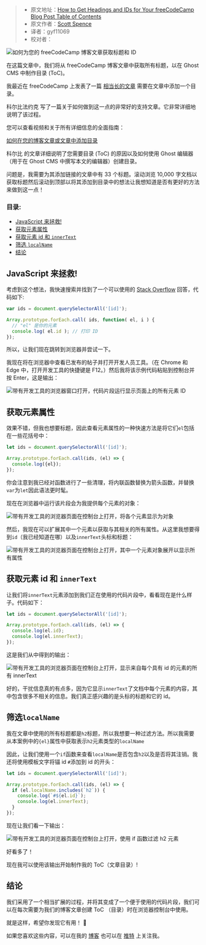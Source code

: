 > -  原文地址：[How to Get Headings and IDs for Your freeCodeCamp Blog Post Table of Contents](https://www.freecodecamp.org/news/how-to-get-headings-and-ids-for-your-freecodecamp-blog-posts/)
> -  原文作者：[Scott Spence](https://www.freecodecamp.org/news/author/scott/)
> -  译者：gyf11069
> -  校对者：

![如何为您的 freeCodeCamp 博客文章获取标题和 ID](https://www.freecodecamp.org/news/content/images/size/w2000/2022/01/brett-jordan-M9NVqELEtHU-unsplash-1.jpg)

在这篇文章中，我们将从 freeCodeCamp 博客文章中获取所有标题，以在 Ghost CMS 中制作目录 (ToC)。

我最近在 freeCodeCamp 上发表了一篇 [相当长的文章](/news/build-your-developer-portfolio-from-scratch-with-sveltekit-and-graphcms/) 需要在文章中添加一个目录。

科尔比法约克 写了一篇关于如何做到这一点的非常好的支持文章。它非常详细地说明了该过程。

您可以查看视频和关于所有详细信息的全面指南：

[如何在您的博客文章或文章中添加目录](https://www.freecodecamp.org/news/how-to-add-a-table-of-contents-to-your-blog-post-or-article)

科尔比 的文章详细说明了您需要目录 (ToC) 的原因以及如何使用 Ghost 编辑器（用于在 Ghost CMS 中撰写本文的编辑器）创建目录。

问题是，我需要为其添加链接的文章中有 33 个标题。滚动浏览 10,000 字文档以获取标题然后滚动到顶部以将其添加到目录中的想法让我想知道是否有更好的方法来做到这一点！

### 目录:

-   [JavaScript 来拯救!](#javascript-to-the-rescue-)
-   [获取元素属性](#get-the-element-properties)
-   [获取元素 id 和 `innerText`](#get-the-element-id-and-innertext)
-   [筛选 `localName`](#filter-on-the-localname)
-   [结论](#conclusion)

## JavaScript 来拯救!

考虑到这个想法，我快速搜索并找到了一个可以使用的 [Stack Overflow](https://stackoverflow.com/a/7115083/1138354) 回答，代码如下:

```js
var ids = document.querySelectorAll('[id]');

Array.prototype.forEach.call( ids, function( el, i ) {
  // "el" 是你的元素
  console.log( el.id ); // 打印 ID
});
```

所以，让我们现在跳转到浏览器并尝试一下。

我现在将在浏览器中查看已发布的帖子并打开开发人员工具。（在 Chrome 和 Edge 中，打开开发工具的快捷键是 F12。）然后我将该示例代码粘贴到控制台并按 Enter，这是输出：

![带有开发工具的浏览器窗口打开，代码片段运行显示页面上的所有元素 ID](https://www.freecodecamp.org/news/content/images/2022/01/image-42.png)

## 获取元素属性

效果不错，但我也想要标题，因此查看元素属性的一种快速方法是将它们`el`包括在一些花括号中：

```js
let ids = document.querySelectorAll('[id]');

Array.prototype.forEach.call(ids, (el) => {
  console.log({el});
});
```

你会注意到我已经对函数进行了一些清理，将内联函数替换为箭头函数，并替换`var`为`let`因此语法更时髦。

现在在浏览器中运行该片段会为我提供每个元素的对象：

![带有开发工具的浏览器页面在控制台上打开，将各个元素显示为对象](https://www.freecodecamp.org/news/content/images/2022/01/image-43.png)

然后，我现在可以扩展其中一个元素以获取与其相关的所有属性。从这里我想要得到`id`（我已经知道在哪）以及`innerText`头标和标题：

![带有开发工具的浏览器页面在控制台上打开，其中一个元素对象展开以显示所有属性](https://www.freecodecamp.org/news/content/images/2022/01/image-45.png)

## 获取元素 id 和 `innerText`

让我们将`innerText`元素添加到我们正在使用的代码片段中，看看现在是什么样子。代码如下：

```js
let ids = document.querySelectorAll('[id]');

Array.prototype.forEach.call(ids, (el) => {
  console.log(el.id);
  console.log(el.innerText);
});
```

这是我们从中得到的输出：

![带有开发工具的浏览器页面在控制台上打开，显示来自每个具有 id 的元素的所有 innerText](https://www.freecodecamp.org/news/content/images/2022/01/image-46.png)

好的，干扰信息真的有点多，因为它显示`innerText`了文档中每个元素的内容，其中包含很多不相关的信息。我们真正感兴趣的是头标的标题和它的 id。

## 筛选`localName`

我在文章中使用的所有标题都是`h2`标题，所以我想要一种过滤方法。所以我需要从本案例中的`{el}`属性中获取表示`h2`元素类型的`localName`

因此，让我们使用一个`if`函数来查看`localName`是否包含`h2`以及是否将其注销。我还将使用模板文字将锚 id `#`添加到 id 的开头：

```js
let ids = document.querySelectorAll('[id]');

Array.prototype.forEach.call(ids, (el) => {
  if (el.localName.includes(`h2`)) {
    console.log(`#${el.id}`);
    console.log(el.innerText);
  }
});
```

现在让我们看一下输出：

![带有开发工具的浏览器页面在控制台上打开，使用 if 函数过滤 h2 元素](https://www.freecodecamp.org/news/content/images/2022/01/image-47.png)


好看多了！

现在我可以使用该输出开始制作我的 ToC（文章目录）!

## 结论

我们采用了一个相当扩展的过程，并将其变成了一个便于使用的代码片段，我们可以在每次需要为我们的博客文章创建 ToC （目录）时在浏览器控制台中使用。

就是这样，希望你发现它有用！ 🙏

如果您喜欢这些内容，可以在我的 [博客](https://scottspence.com/) 也可以在 [推特](https://twitter.com/spences10) 上关注我。
